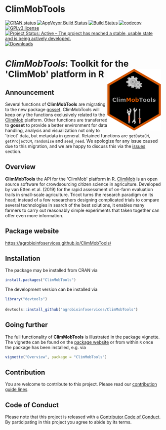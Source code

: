 
ClimMobTools
============

<!-- badges: start -->
[![CRAN status](https://www.r-pkg.org/badges/version/ClimMobTools)](https://cran.r-project.org/package=ClimMobTools) [![AppVeyor Build Status](https://ci.appveyor.com/api/projects/status/github/agrobioinfoservices/ClimMobTools?branch=master&svg=true)](https://ci.appveyor.com/project/kauedesousa/ClimMobTools) [![Build Status](https://travis-ci.org/agrobioinfoservices/ClimMobTools.svg?branch=master)](https://travis-ci.org/agrobioinfoservices/ClimMobTools) [![codecov](https://codecov.io/gh/agrobioinfoservices/ClimMobTools/master.svg)](https://codecov.io/github/agrobioinfoservices/ClimMobTools?branch=master) [![GPLv3 license](https://img.shields.io/badge/License-GPLv3-blue.svg)](https://www.r-project.org/Licenses/GPL-3) [![Project Status: Active – The project has reached a stable, usable state and is being actively developed.](https://www.repostatus.org/badges/latest/active.svg)](https://www.repostatus.org/#active) [![Downloads](https://cranlogs.r-pkg.org/badges/ClimMobTools)](https://cran.r-project.org/package=ClimMobTools) <!-- badges: end -->

*ClimMobTools*: Toolkit for the 'ClimMob' platform in R <img align="right" src="man/figures/logo.png">
======================================================================================================

Announcement
------------

Several functions of **ClimMobTools** are migrating to the new package [gosset](https://agrobioinfoservices.github.io/gosset/). ClimMobTools will keep only the functions exclusively related to the [ClimMob](https://climmob.net/) platform. Other functions are transferred to **gosset** to provide a better environment for data handling, analysis and visualization not only to 'tricot' data, but metadata in general. Retained functions are `getDataCM`, `getProjectCM`, `randomise` and `seed_need`. We apologize for any issue caused due to this migration, and we are happy to discuss this via the [issues](https://github.com/agrobioinfoservices/ClimMobTools/issues) section.

Overview
--------

**ClimMobTools** the API for the 'ClimMob' platform in R. [ClimMob](https://climmob.net/) is an open source software for crowdsourcing citizen science in agriculture. Developed by van Etten et al. (2019) for the rapid assessment of on-farm evaluation trails in small-scale agriculture. Tricot turns the research paradigm on its head; instead of a few researchers designing complicated trials to compare several technologies in search of the best solutions, it enables many farmers to carry out reasonably simple experiments that taken together can offer even more information.

Package website
---------------

<https://agrobioinfoservices.github.io/ClimMobTools/>

Installation
------------

The package may be installed from CRAN via

``` r
install.packages("ClimMobTools")
```

The development version can be installed via

``` r
library("devtools")

devtools::install_github("agrobioinfoservices/ClimMobTools")
```

Going further
-------------

The full functionality of **ClimMobTools** is illustrated in the package vignette. The vignette can be found on the [package website](https://agrobioinfoservices.github.io/ClimMobTools/) or from within `R` once the package has been installed, e.g. via

``` r
vignette("Overview", package = "ClimMobTools")
```

Contribution
------------

You are welcome to contribute to this project. Please read our [contribution guide lines](CONTRIBUTING.md).

Code of Conduct
---------------

Please note that this project is released with a [Contributor Code of Conduct](CODE_OF_CONDUCT.md). By participating in this project you agree to abide by its terms.

